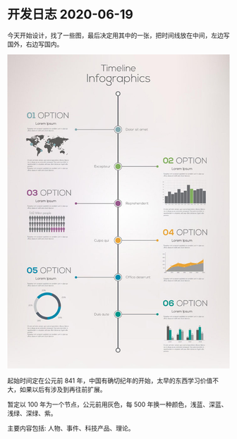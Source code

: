 # 开发日志 2020-06-19

今天开始设计，找了一些图，最后决定用其中的一张，把时间线放在中间，左边写国外，右边写国内。

![图片](./2020-06-18.jpg)

起始时间定在公元前 841 年，中国有确切纪年的开始，太早的东西学习价值不大，如果以后有涉及到再往前扩展。

暂定以 100 年为一个节点，公元前用灰色，每 500 年换一种颜色，浅蓝、深蓝、浅绿、深绿、紫。

主要内容包括: 人物、事件、科技产品、理论。
